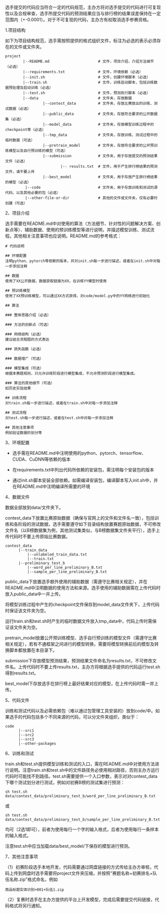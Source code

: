 选手提交的代码应当符合一定的代码规范，主办方将对选手提交的代码进行可复现性以及合规审查，选手所提交代码的预测结果应当与排行榜的结果误差保持在一定范围内（+-0.0001）。对于不可复现的代码，主办方有权取消选手参赛资格。

1.项目结构

如下为项目结构规范，选手需按照提供的格式组织文件，标注为必选的表示必须存在的文件或文件夹。
```
project
        |--README.md                      # 文件，项目介绍，介绍方法细节（必选）
        |--requirements.txt               # 文件，环境依赖（必选）
        |--init.sh                        # 文件，创建环境脚本（必选）
        |--train.sh                       # 文件，训练启动脚本，包括训练数据预处理及启动训练（必选）
        |--test.sh                        # 文件，预测执行脚本（必选）
        |--data                           # 文件夹，存放数据
                 |--contest_data          # 文件夹，存放比赛放出的训练、测试数据（必选）
                 |--public_data           # 文件夹，存放符合要求的公开数据集（必选）
                 |--model_data            # 文件夹，存放模型训练过程中的checkpoint等（必选）
                 |--tmp_data              # 文件夹，存放训练、测试过程中的临时数据（可选）
                 |--pretrain_model        # 文件夹，存放符合要求的公开预训练模型以及自行预训练的模型（可选）
                 |--submission            # 文件夹，用于存放提交的预测结果文件（必选）
                         |-- results.txt  # 文件，用于产生排行榜结果的预测文件，请不要上传
                 |--best_model            # 文件夹，用于存放产生排行榜结果的模型（必选）
         |--code                          # 文件夹，用于存放训练和测试的源代码，以及其他必要的包（必选）
         |--other-file-or-dir             # 其他的文件或文件夹，仅有必要时创建（可选）
```

2、项目介绍

选手需要在README.md中对使用的算法（方法细节、针对性的问题解决方案、创新点等）、辅助数据、使用的预训练模型等进行说明，并描述模型训练、测试流程。其他相关注意事项也应说明。README.md的参考格式：

```
# 代码说明

## 环境配置
注明python、pytorch等依赖的版本，并对init.sh每一步进行描述，或者在init.sh中对每一步添加注释

## 数据
使用了XX公开数据，数据获取链接为XX，在训练YY模型时使用

## 预训练模型
使用了XX预训练模型，可以通过XX方式获得，对code/model.py中的YY网络进行初始化

## 算法

### 整体思路介绍（必选）

### 方法的创新点（可选）

### 网络结构（必选）
建议结合流程图的方式表达

### 损失函数（必选）

### 数据增广（可选）

### 模型集成（可选）
根据本赛题规则，只允许训练阶段进行模型集成，不允许预测阶段进行模型集成。

### 算法的其他细节（可选）
如历史实验结果

## 训练流程
对train.sh每一步进行描述，或者在train.sh中对每一步添加注释

## 测试流程
对test.sh每一步进行描述，或者在test.sh中对每一步添加注释

## 其他注意事项
例如验证数据的划分等
```

3、环境配置

* 选手需在README.md中注明使用的python、pytorch、tensorflow、CUDA、CuDNN等依赖的版本

* 在requirements.txt中列出代码所依赖的安装包，需注明每个安装包的版本
* 通过init.sh脚本安装全部依赖。如需编译安装包，编译脚本写入init.sh中，并在README.md中注明编译所需要的环境


4、数据文件

数据全部放到data/文件夹下。

contest_data下放置比赛原始数据（确保与官网上的文件和文件名一致），包括训练和各阶段的测试数据，选手需要遵守如下目录结构放置赛题原始数据，不可修改文件名（以B榜数据集为例，其他测试集类似，与B榜数据集文件夹平行），选手上传代码时不要上传原始比赛数据。

```
contest_data
      |--train_data
          |--unlabeled_train_data.txt
          |--train.txt
      |--preliminary_test_b
          |--word_per_line_preliminary_B.txt
          |--sample_per_line_preliminary_B.txt
```

public_data下放置选手额外使用的辅助数据（需遵守比赛相关规定），并在README.md中注明数据的使用方法和来源。选手使用的辅助数据需在上传代码时放入public_data中一并上传。

将模型训练过程中产生的checkpoint文件保存到model_data文件夹下，上传代码时保证该文件夹为空。

运行train.sh和test.sh时产生的临时数据文件放入tmp_data中，代码上传时需保证该文件夹为空。

pretrain_model放置公开预训练模型、选手自行预训练的模型文件（需遵守比赛相关规定），若有不通框架之间进行的模型转换，需要将模型转换前后的模型及转换脚本都放置在本目录下。

submission下存放模型预测结果，预测结果文件命名为results.txt，不可修改文件名。上传代码时不要上传results.txt，主办方将根据选手提供的代码运行test.sh得到results.txt。

best_model下存放选手在排行榜上最好结果对应的模型，在上传代码时需一并上传。


5、代码文件

训练和测试代码以及必需依赖包（难以通过包管理工具安装的）放到code/中。如果选手的代码包括多个不同来源的代码，可以分文件夹组织，类似于：

```
code
      |--src1
      |--src2
      |--src3
      |--other-packages
```


6、训练和测试

train.sh和test.sh提供模型训练和测试的入口，需在README.md中对使用方法进行说明。注意train.sh和test.sh中的文件路径务必使用相对路径，否则主办方运行代码时可能找不到路径。test.sh需要提供一个入口参数，表示对对contest_data下哪个测试划分进行测试，例如对初赛B榜的测试集进行预测：

```
sh test.sh data/contest_data/preliminary_test_b/word_per_line_preliminary_B.txt
```

或

```
sh test.sh data/contest_data/preliminary_test_b/sample_per_line_preliminary_B.txt
```

均可（2选1即可），前者为使用每行一个字的输入格式，后者为使用每行一条样本的输入格式。

注意test.sh中应当加载data/best_model/下保存的模型进行预测。



7、其他注意事项

（1）初赛阶段选手本地开发，代码需要通过网盘链接的方式传给主办方审核，代码上传到网盘时选手需要将project文件夹压缩，并按照"赛题名称+初赛排名+队伍名称.zip"格式命名，例如

```
商品标题实体识别+001+队伍1.zip
```

（2）复赛时选手在主办方提供的平台上开发模型，完成后需要提交代码链接，代码格式将另行通知。